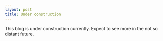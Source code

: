 ```yaml
---
layout: post
title: Under construction
--- 
```


This blog is under construction currently.
Expect to see more in the not so distant future.
